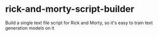 # rick-and-morty-script-builder
Build a single text file script for Rick and Morty, so it's easy to train text generation models on it
